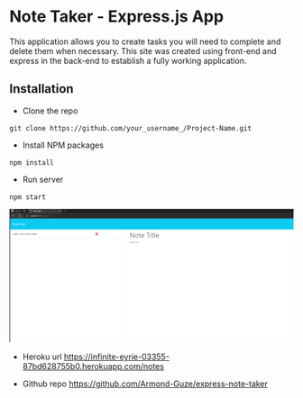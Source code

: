 # Note Taker - Express.js App
This application allows you to create tasks you will need to complete and delete them when necessary. This site was created using front-end and express in the back-end to establish a fully working application.

## Installation
- Clone the repo
```
git clone https://github.com/your_username_/Project-Name.git
```
- Install NPM packages
```
npm install
```
- Run server
```
npm start
```

![Note Taker](image.png)

- Heroku url
https://infinite-eyrie-03355-87bd628755b0.herokuapp.com/notes

- Github repo
https://github.com/Armond-Guze/express-note-taker